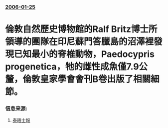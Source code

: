 ### [2006-01-25](/news/2006/01/25/index.md)

##### 
# 倫敦自然歷史博物館的Ralf Britz博士所領導的團隊在印尼蘇門答臘島的沼澤裡發現已知最小的脊椎動物，Paedocypris progenetica，牠的雌性成魚僅7.9公釐，倫敦皇家學會會刊B卷出版了相關細節。




### 信息来源:

1. [泰晤士報](http://www.timesonline.co.uk/article/0,,25689-2008448,00.html)
